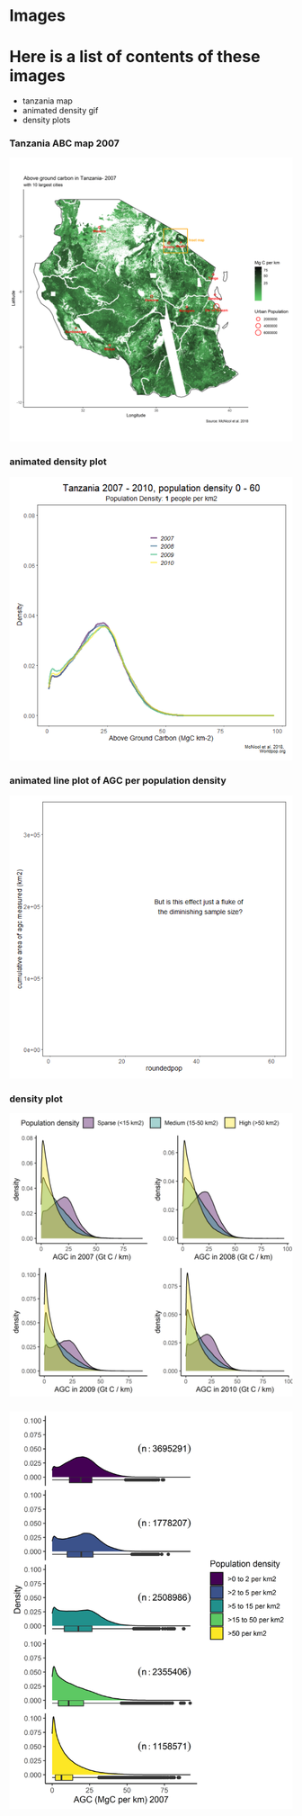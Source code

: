 # Images


# Here is a list of contents of these images
- tanzania map
- animated density gif 
- density plots




### Tanzania ABC map 2007
![Tanzania 2007](tan_agc_07.png)


### animated density plot
![](den_animation.gif)


### animated line plot of AGC per population density
![](line_animation.gif)


### density plot
![](31mar_tan_den_arrange.png)

###
![](20april_tan_den07.png)
